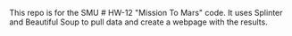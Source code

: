 This repo is for the SMU # HW-12 "Mission To Mars" code.
It uses Splinter and Beautiful Soup to pull data and create a webpage with the results.
